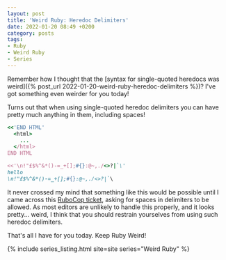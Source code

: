 ```yaml
---
layout: post
title: 'Weird Ruby: Heredoc Delimiters'
date: 2022-01-20 08:49 +0200
category: posts
tags:
- Ruby
- Weird Ruby
- Series
---
```


Remember how I thought that the [syntax for single-quoted heredocs was weird]({% post_url 2022-01-20-weird-ruby-heredoc-delimiters %})? I've got something even weirder for you today!

Turns out that when using single-quoted heredoc delimiters you can have pretty much anything in them, including spaces!

``` ruby
<<'END HTML'
  <html>
    ...
  </html>
END HTML

<<'\n!"£$%^&*()-=_+[];#{}:@~,./<>?|`\'
hello
\n!"£$%^&*()-=_+[];#{}:@~,./<>?|`\
```

It never crossed my mind that something like this would be possible until I came across this [RuboCop ticket](https://github.com/rubocop/rubocop/issues/10361), asking for spaces in delimiters to be allowed. As most editors are unlikely to handle this properly, and it looks pretty... weird, I think that you should restrain yourselves from using such heredoc delimiters.

That's all I have for you today. Keep Ruby Weird!

{% include series_listing.html site=site series="Weird Ruby" %}
